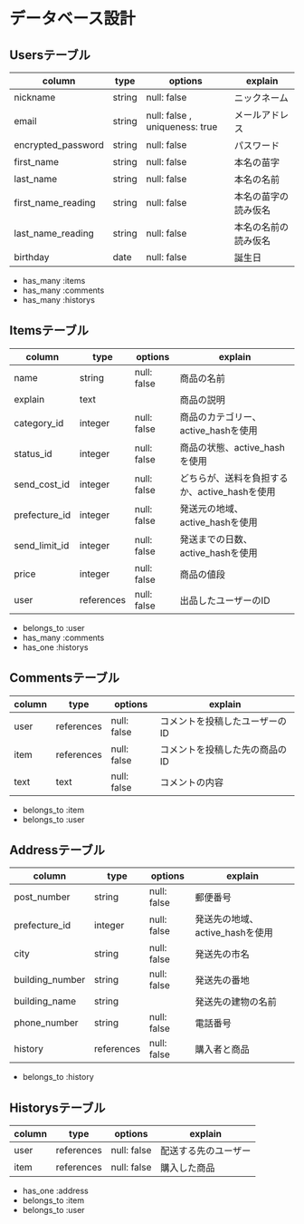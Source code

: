 # データベース設計

## Usersテーブル
|column             |type    |options                        |explain                                |
|-------------------|--------|-------------------------------|---------------------------------------|
|nickname           |string  |null: false                    |ニックネーム                             |
|email              |string  |null: false , uniqueness: true |メールアドレス                           |
|encrypted_password |string  |null: false                    |パスワード                              |
|first_name         |string  |null: false                    |本名の苗字                              |
|last_name          |string  |null: false                    |本名の名前                              |
|first_name_reading |string  |null: false                    |本名の苗字の読み仮名                      |
|last_name_reading  |string  |null: false                    |本名の名前の読み仮名                      |
|birthday           |date    |null: false                    |誕生日                                  |

- has_many :items
- has_many :comments
- has_many :historys


## Itemsテーブル
|column        |type           |options       |explain                                |
|--------------|---------------|--------------|------------------------------------|
|name          |string         |null: false   |商品の名前                                |
|explain       |text           |              |商品の説明                                |
|category_id   |integer        |null: false   |商品のカテゴリー、active_hashを使用         |
|status_id     |integer        |null: false   |商品の状態、active_hashを使用              |
|send_cost_id  |integer        |null: false   |どちらが、送料を負担するか、active_hashを使用 |
|prefecture_id |integer        |null: false   |発送元の地域、active_hashを使用            |
|send_limit_id |integer        |null: false   |発送までの日数、active_hashを使用          |
|price         |integer        |null: false   |商品の値段                               |
|user          |references     |null: false   |出品したユーザーのID                       |

- belongs_to :user
- has_many :comments
- has_one :historys


## Commentsテーブル
|column  |type       |options     |explain                  |
|--------|-----------|------------|-------------------------|
|user    |references |null: false |コメントを投稿したユーザーのID|
|item    |references |null: false |コメントを投稿した先の商品のID|
|text    |text       |null: false |コメントの内容              |

- belongs_to :item
- belongs_to :user

## Addressテーブル
|column          |type       |options     |explain                      |
|----------------|-----------|------------|-----------------------------|
|post_number     |string     |null: false |郵便番号                      |
|prefecture_id   |integer    |null: false |発送先の地域、active_hashを使用 |
|city            |string     |null: false |発送先の市名                   |
|building_number |string     |null: false |発送先の番地                   |
|building_name   |string     |            |発送先の建物の名前              |
|phone_number    |string     |null: false |電話番号                      |
|history         |references |null: false |購入者と商品                   |

- belongs_to :history

## Historysテーブル
|column |type      |options     |explain           |
|-------|----------|------------|------------------|
|user   |references|null: false |配送する先のユーザー |
|item   |references|null: false |購入した商品        |

- has_one :address
- belongs_to :item
- belongs_to :user